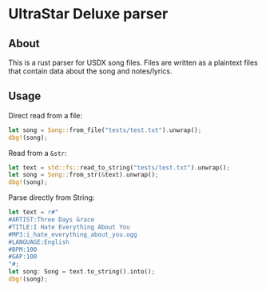 # UltraStar Deluxe parser

## About

This is a rust parser for USDX song files.
Files are written as a plaintext files that contain data about the song and notes/lyrics.

## Usage
Direct read from a file:
```Rust
let song = Song::from_file("tests/test.txt").unwrap();
dbg!(song);
```

Read from a `&str`:
```Rust
let text = std::fs::read_to_string("tests/test.txt").unwrap();
let song = Song::from_str(&text).unwrap();
dbg!(song);
```

Parse directly from String:
```Rust
let text = r#"
#ARTIST:Three Days Grace
#TITLE:I Hate Everything About You
#MP3:i_hate_everything_about_you.ogg
#LANGUAGE:English
#BPM:100
#GAP:100
"#;
let song: Song = text.to_string().into();
dbg!(song);
```